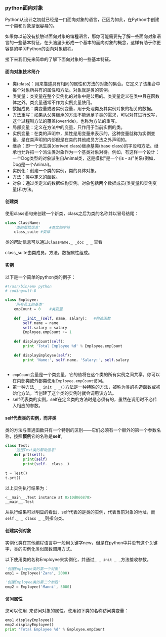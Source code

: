 ### python面向对象

Python从设计之初就已经是一门面向对象的语言，正因为如此，在Python中创建一个类和对象是很容易的。

如果你以前没有接触过面向对象的编程语言，那你可能需要先了解一些面向对象语言的一些基本特征，在头脑里头形成一个基本的面向对象的概念，这样有助于你更容易的学习Python的面向对象编程。

接下来我们先来简单的了解下面向对象的一些基本特征。

#### 面向对象技术简介

- 类(class)：用来描述具有相同的属性和方法的对象的集合。它定义了该集合中每个对象所共有的属性和方法。对象就是类的实例。
- 类变量：类变量在整个实例化的对象中是公用的。类变量定义在类中且在函数体之外。类变量通常不作为实例变量使用。
- 数据成员：类变量或者实例变量，用于处理类及其实例对象的相关的数据。
- 方法重写：如果从父类继承的方法不能满足子类的需求，可以对其进行改写，这个过程叫方法的覆盖(override)，也称为方法的重写。
- 局部变量：定义在方法中的变量，只作用于当前实例的类。
- 实例变量：在类的声明中，属性是用变量来表示的。这种变量就称为实例变量，是在类声明的内部但是在类的其他成员方法之外声明的。
- 继承：即一个派生类(derived class)继承基类(base class)的字段和方法。继承也允许把一个派生类对象作为一个基类对象对待。例如，有这样一个设计：一个Dog类型的对象派生自Animal类，这是模拟"是一个(is - a)"关系(例如，Dog是一个Animal)。
- 实例化：创建一个类的实例，类的具体对象。
- 方法：类中定义的函数。
- 对象：通过类定义的数据结构实例。对象包括两个数据成员(类变量和实例变量)和方法。



#### 创建类

使用class语句来创建一个新类，class之后为类的名称并以冒号结尾：

```python
class ClassName:
    '类的帮助信息'	#类文档字符
    class_suite #类体
```

类的帮助信息可以通过`ClassName._ _doc _ _` 查看

class_suite由类成员，方法，数据属性组成。



#### 实例

以下是一个简单的python类的例子：

```python
#!/usr/bin/env python
# coding=utf-8

class Employee:
    '所有员工的基类'
    empCount = 0	#类变量
    
    def __init__(self, name, salary):	#构造函数
        self.name = name
        self.salary = salary
        Employee.empCount += 1
        
    def displayCount(self):
        print 'Total Employee %d' % Employee.empCount
        
    def displayEmployee(self):
        print 'Name:', self.name. 'Salary:', self.salary   
    
```

- `empCount`变量是一个类变量，它的值将在这个类的所有实例之间共享。你可以在内部类或外部类使用`Employee.empCount`访问。
- 第一种方法`_ _ init _ _()`方法是一种特殊的方法，被称为类的构造函数或初始化方法，当创建了这个类的实例时就会调用该方法。
- self代表类的实例，self在定义类的方法时是必须有的，虽然在调用时不必传入相应的参数。



#### self代表类的实例，而非类

类的方法与普通函数只有一个特别的区别——它们必须有一个额外的第一个参数名称，按照**惯例**它的名称是**self**。

```python
class Test:
    '这是Test类的帮助信息'
    def prt(self):
        print(self)
        print(self.__class__)
        
t = Test()
t.prt()
```

以上实例执行结果为：

```python
<__main__.Test instance at 0x10d066878>
__main__.Test
```

从执行结果可以明显的看出，self代表的是类的实例，代表当前对象的地址，而`self._ _ class _ _`则指向类。



#### 创建实例对象

实例化类在其他编程语言中一般用关键字new，但是在python中并没有这个关键字，类的实例化类似函数调用方式。

以下使用类的名称Employee来实例化，并通过`_ _ init _ _`方法接收参数。

```python
'创建Employee类的第一个对象'
emp1 = Employee('Zara', 2000)

'创建Employee类的第二个参数'
emp2 = Employee('Manni', 5000)
```



#### 访问属性

您可以使用`.`来访问对象的属性。使用如下类的名称访问类变量：

```python
emp1.displayEmployee()
emp2.displayEmployee()
print 'Total Employee %d' % Employee.empCount
```



